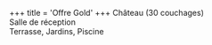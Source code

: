 +++
title = 'Offre Gold'
+++
Château (30 couchages)  
Salle de réception  
Terrasse, Jardins, Piscine